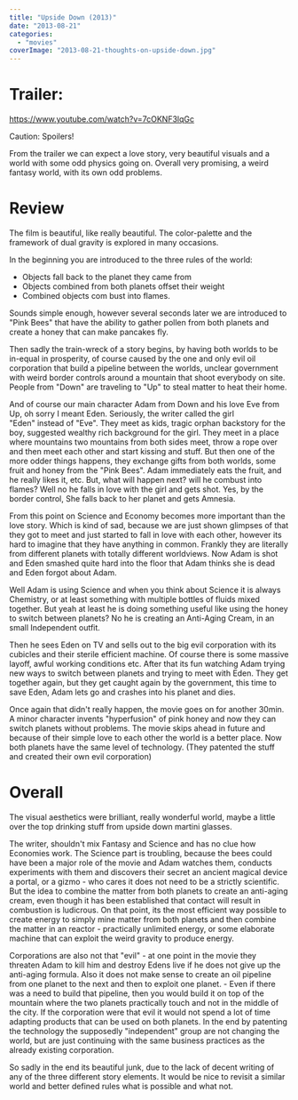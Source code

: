 ```yaml
---
title: "Upside Down (2013)"
date: "2013-08-21"
categories: 
  - "movies"
coverImage: "2013-08-21-thoughts-on-upside-down.jpg"
---
```


# Trailer:

https://www.youtube.com/watch?v=7cOKNF3lqGc

Caution: Spoilers!

From the trailer we can expect a love story, very beautiful visuals and a world with some odd physics going on. Overall very promising, a weird fantasy world, with its own odd problems.

# Review

The film is beautiful, like really beautiful. The color-palette and the framework of dual gravity is explored in many occasions.

In the beginning you are introduced to the three rules of the world:

- Objects fall back to the planet they came from
- Objects combined from both planets offset their weight
- Combined objects com bust into flames.

Sounds simple enough, however several seconds later we are introduced to "Pink Bees" that have the ability to gather pollen from both planets and create a honey that can make pancakes fly.

Then sadly the train-wreck of a story begins, by having both worlds to be in-equal in prosperity, of course caused by the one and only evil oil corporation that build a pipeline between the worlds, unclear government with weird border controls around a mountain that shoot everybody on site. People from "Down" are traveling to "Up" to steal matter to heat their home.

And of course our main character Adam from Down and his love Eve from Up, oh sorry I meant Eden. Seriously, the writer called the girl "Eden" instead of "Eve". They meet as kids, tragic orphan backstory for the boy, suggested wealthy rich background for the girl. They meet in a place where mountains two mountains from both sides meet, throw a rope over and then meet each other and start kissing and stuff. But then one of the more odder things happens, they exchange gifts from both worlds, some fruit and honey from the "Pink Bees". Adam immediately eats the fruit, and he really likes it, etc. But, what will happen next? will he combust into flames? Well no he falls in love with the girl and gets shot. Yes, by the border control, She falls back to her planet and gets Amnesia.

From this point on Science and Economy becomes more important than the love story. Which is kind of sad, because we are just shown glimpses of that they got to meet and just started to fall in love with each other, however its hard to imagine that they have anything in common. Frankly they are literally from different planets with totally different worldviews. Now Adam is shot and Eden smashed quite hard into the floor that Adam thinks she is dead and Eden forgot about Adam.

Well Adam is using Science and when you think about Science it is always Chemistry, or at least something with multiple bottles of fluids mixed together. But yeah at least he is doing something useful like using the honey to switch between planets? No he is creating an Anti-Aging Cream, in an small Independent outfit.

Then he sees Eden on TV and sells out to the big evil corporation with its cubicles and their sterile efficient machine. Of course there is some massive layoff, awful working conditions etc. After that its fun watching Adam trying new ways to switch between planets and trying to meet with Eden. They get together again, but they get caught again by the government, this time to save Eden, Adam lets go and crashes into his planet and dies.

Once again that didn't really happen, the movie goes on for another 30min. A minor character invents "hyperfusion" of pink honey and now they can switch planets without problems. The movie skips ahead in future and because of their simple love to each other the world is a better place. Now both planets have the same level of technology. (They patented the stuff and created their own evil corporation)

# Overall

The visual aesthetics were brilliant, really wonderful world, maybe a little over the top drinking stuff from upside down martini glasses.

The writer, shouldn't mix Fantasy and Science and has no clue how Economies work. The Science part is troubling, because the bees could have been a major role of the movie and Adam watches them, conducts experiments with them and discovers their secret an ancient magical device a portal, or a gizmo - who cares it does not need to be a strictly scientific. But the idea to combine the matter from both planets to create an anti-aging cream, even though it has been established that contact will result in combustion is ludicrous. On that point, its the most efficient way possible to create energy to simply mine matter from both planets and then combine the matter in an reactor - practically unlimited energy, or some elaborate machine that can exploit the weird gravity to produce energy.

Corporations are also not that "evil" - at one point in the movie they threaten Adam to kill him and destroy Edens live if he does not give up the anti-aging formula. Also it does not make sense to create an oil pipeline from one planet to the next and then to exploit one planet. - Even if there was a need to build that pipeline, then you would build it on top of the mountain where the two planets practically touch and not in the middle of the city. If the corporation were that evil it would not spend a lot of time adapting products that can be used on both planets. In the end by patenting the technology the supposedly "independent" group are not changing the world, but are just continuing with the same business practices as the already existing corporation.

So sadly in the end its beautiful junk, due to the lack of decent writing of any of the three different story elements. It would be nice to revisit a similar world and better defined rules what is possible and what not.
